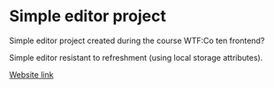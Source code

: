 # Simple editor project

Simple editor project created during the course WTF:Co ten frontend? 



Simple editor resistant to refreshment (using local storage attributes).


[Website link](https://paulina-studniak.github.io/simple-editor)
